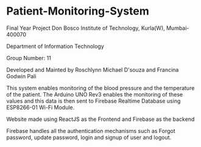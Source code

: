 # Patient-Monitoring-System

Final Year Project Don Bosco Institute of Technology, Kurla(W), Mumbai-400070

Department of Information Technology

Group Number: 11

Developed and Mainted by Roschlynn Michael D'souza and Francina Godwin Pali

This system enables monitoring of the blood pressure and the temperature of the patient. The Arduino UNO Rev3 enables the monitoring of these values and this data is then sent to Firebase Realtime Database using ESP8266-01 Wi-Fi Module. 

Website made using ReactJS as the Frontend and Firebase as the backend

Firebase handles all the authentication mechanisms such as Forgot password, update password, login and signup of user and logout. 

